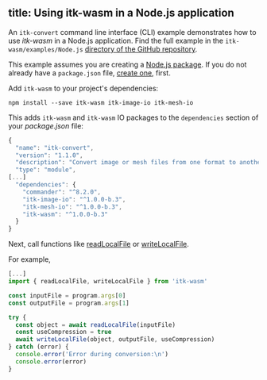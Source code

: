 title: Using itk-wasm in a Node.js application
---

An `itk-convert` command line interface (CLI) example demonstrates how to use *itk-wasm* in a Node.js application. Find the full example in the `itk-wasm/examples/Node.js` [directory of the GitHub repository](https://github.com/InsightSoftwareConsortium/itk-wasm/tree/main/examples/Node.js).

This example assumes you are creating a [Node.js package](https://docs.npmjs.com/getting-started/what-is-npm). If you do not already have a `package.json` file, [create one](https://docs.npmjs.com/getting-started/using-a-package.json), first.

Add `itk-wasm` to your project's dependencies:

```
npm install --save itk-wasm itk-image-io itk-mesh-io
```

This adds `itk-wasm` and `itk-wasm` IO packages to the `dependencies` section of your *package.json* file:

```js
{
  "name": "itk-convert",
  "version": "1.1.0",
  "description": "Convert image or mesh files from one format to another.",
  "type": "module",
[...]
  "dependencies": {
    "commander": "^8.2.0",
    "itk-image-io": "^1.0.0-b.3",
    "itk-mesh-io": "^1.0.0-b.3",
    "itk-wasm": "^1.0.0-b.3"
  }
}
```

Next, call functions like [readLocalFile](../api/node_io.html) or [writeLocalFile](../api/node_io.html).

For example,

```js
[...]
import { readLocalFile, writeLocalFile } from 'itk-wasm'

const inputFile = program.args[0]
const outputFile = program.args[1]

try {
  const object = await readLocalFile(inputFile)
  const useCompression = true
  await writeLocalFile(object, outputFile, useCompression)
} catch (error) {
  console.error('Error during conversion:\n')
  console.error(error)
}
```
